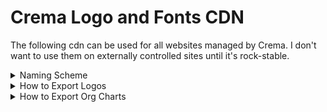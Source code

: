 # Crema Logo and Fonts CDN
The following cdn can be used for all websites managed by Crema. I don't want to use them on externally controlled sites until it's rock-stable.

<details>
<summary>Naming Scheme</summary>

**Carriers**<br>
http://cdn.cremadesignstudio.com/logos/carriers/ `CARRIER` - `SIZE` . `EXT`

**Corporate**<br>
http://cdn.cremadesignstudio.com/logos/corporate/ `COLOR` - `SIZE` . `EXT`

**Divisions**<br>
http://cdn.cremadesignstudio.com/logos/divisions/ `DIVISION` / `COLOR` - `SIZE` . `EXT`

**Partners**<br>
http://cdn.cremadesignstudio.com/logos/partners/ `PARTNER` / `STYLE` - `COLOR` - `SIZE` . `EXT`

**Products**<br>
http://cdn.cremadesignstudio.com/logos/products/ `PRODUCT` / `STYLE` - `COLOR` - `SIZE` . `EXT`

##### Notes
- The style tag is optional for the default logo
- The width tag is optional for 500px wide logos, since that is the largest size for raster logos.  However, I'm defaulting to svg and svgz files as much as possible.

#### Common Styles
- **Reversed** — color logo for dark backgrounds
- **White** — pure white logo for dark backgrounds
- **Black** — black or black and white logo
- **Color/4c** — haven't decided if the 4c abbreviation should be standard
- **Stacked/Square/Center** — besides the MWG division logos, this is the default
- **Horizontal** — duhh...used for wide logos.
</details>

<details>
<summary>How to Export Logos</summary>

## SVG Export Settings
<img src="docs/2018-svg-export-settings.png" width="500" alt="2018 SVG Export Settings">

## SVGZ Save as Copy Settings
<img src="docs/2018-svgz-save-settings.png" width="500" alt="2018 SVGZ Save Copy Settings">
</details>

<details>
<summary>How to Export Org Charts</summary>
	
1. Open the latest Website Organization Chart.

2. <details><summary>Show the "Placeholders" layer and hide the "Logos" and "Background" layers...</summary><img src="docs/2018-export-orgchart-1.png" width="400" alt="2018 MWG OrgChart Export Settings Screen 1"></details>

3. Click File > Export > Export for Screens

4. <details><summary>Choose the following export settings...</summary><img src="docs/2018-export-orgchart-2.png" width="100%" alt="2018 MWG OrgChart Export Settings Screen 2"><img src="docs/2018-export-orgchart-3.png" width="100%" alt="2018 MWG OrgChart Export Settings Screen 3"></details>

5. Click the "Export Artboard" button. This will save a SVG source file and minified PNG file on your desktop. Move this file into this repo's "www/mwg" directory.

6. Run `yarn build` in this repo's root directory via the command line. This script will automatically build a linked svg file using a predefined list of cdn urls.

> Note: The "orgchart.svg" file I created in May 2024 has been manually optimized. In that process, I discovered Safari doesn't support using "calc" on the svg "x" attribute, but DOES support it with style overrides.
</details>
